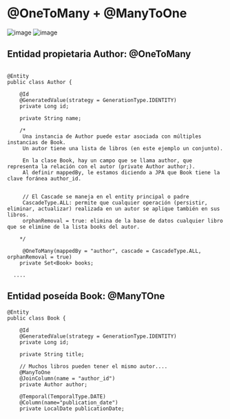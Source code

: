 # @OneToMany + @ManyToOne

![image](https://github.com/user-attachments/assets/b2ecf836-0ae3-43ad-9bfd-3748102c72c8) ![image](https://github.com/user-attachments/assets/89481a6a-4d66-4c38-841d-8b95c3fee2f9)


## Entidad propietaria Author: @OneToMany

```

@Entity
public class Author {

    @Id
    @GeneratedValue(strategy = GenerationType.IDENTITY)
    private Long id;

    private String name;

    /*
     Una instancia de Author puede estar asociada con múltiples instancias de Book.
     Un autor tiene una lista de libros (en este ejemplo un conjunto). 
  
     En la clase Book, hay un campo que se llama author, que representa la relación con el autor (private Author author;).
     Al definir mappedBy, le estamos diciendo a JPA que Book tiene la clave foránea author_id. 
    

     // El Cascade se maneja en el entity principal o padre
     CascadeType.ALL: permite que cualquier operación (persistir, eliminar, actualizar) realizada en un autor se aplique también en sus libros.
     orphanRemoval = true: elimina de la base de datos cualquier libro que se elimine de la lista books del autor.

    */

     @OneToMany(mappedBy = "author", cascade = CascadeType.ALL, orphanRemoval = true)
    private Set<Book> books;

  ....
```

## Entidad poseída Book: @ManyTOne

```
@Entity
public class Book {

    @Id
    @GeneratedValue(strategy = GenerationType.IDENTITY)
    private Long id;

    private String title;

    // Muchos libros pueden tener el mismo autor....
    @ManyToOne
    @JoinColumn(name = "author_id")
    private Author author;

    @Temporal(TemporalType.DATE)
    @Column(name="publication_date")
    private LocalDate publicationDate;
```
